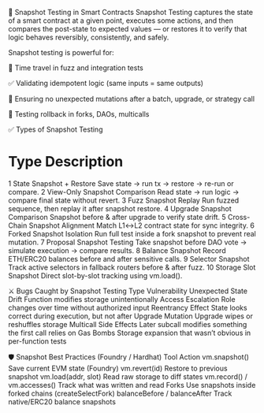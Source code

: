 🧾 Snapshot Testing in Smart Contracts
Snapshot Testing captures the state of a smart contract at a given point, executes some actions, and then compares the post-state to expected values — or restores it to verify that logic behaves reversibly, consistently, and safely.

Snapshot testing is powerful for:

🔁 Time travel in fuzz and integration tests

✅ Validating idempotent logic (same inputs = same outputs)

🧪 Ensuring no unexpected mutations after a batch, upgrade, or strategy call

🔄 Testing rollback in forks, DAOs, multicalls

✅ Types of Snapshot Testing
#	Type	Description
1	State Snapshot + Restore	Save state → run tx → restore → re-run or compare.
2	View-Only Snapshot Comparison	Read state → run logic → compare final state without revert.
3	Fuzz Snapshot Replay	Run fuzzed sequence, then replay it after snapshot restore.
4	Upgrade Snapshot Comparison	Snapshot before & after upgrade to verify state drift.
5	Cross-Chain Snapshot Alignment	Match L1↔L2 contract state for sync integrity.
6	Forked Snapshot Isolation	Run full test inside a fork snapshot to prevent real mutation.
7	Proposal Snapshot Testing	Take snapshot before DAO vote → simulate execution → compare results.
8	Balance Snapshot	Record ETH/ERC20 balances before and after sensitive calls.
9	Selector Snapshot	Track active selectors in fallback routers before & after fuzz.
10	Storage Slot Snapshot	Direct slot-by-slot tracking using vm.load().

⚔️ Bugs Caught by Snapshot Testing
Type	Vulnerability
Unexpected State Drift	Function modifies storage unintentionally
Access Escalation	Role changes over time without authorized input
Reentrancy Effect	State looks correct during execution, but not after
Upgrade Mutation	Upgrade wipes or reshuffles storage
Multicall Side Effects	Later subcall modifies something the first call relies on
Gas Bombs	Storage expansion that wasn’t obvious in per-function tests

🛡️ Snapshot Best Practices (Foundry / Hardhat)
Tool	Action
vm.snapshot()	Save current EVM state (Foundry)
vm.revert(id)	Restore to previous snapshot
vm.load(addr, slot)	Read raw storage to diff states
vm.record() / vm.accesses()	Track what was written and read
Forks	Use snapshots inside forked chains (createSelectFork)
balanceBefore / balanceAfter	Track native/ERC20 balance snapshots